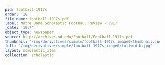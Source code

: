 ```yaml
---
pid: football-1917s
order: '18'
file_name: football-1917s.pdf
label: Notre Dame Scholastic Football Review - 1917
_date: '1917'
object_type: newspaper
source: http://archives.nd.edu/Football/Football-1917s.pdf
thumbnail: "/img/derivatives/simple/football-1917s_image0/thumbnail.jpg"
full: "/img/derivatives/simple/football-1917s_image0/fullwidth.jpg"
layout: scholastic_item
collection: scholastic
---
```

